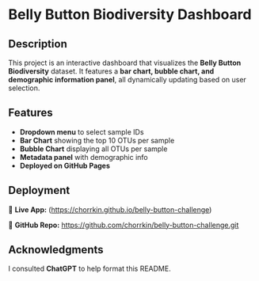 # Belly Button Biodiversity Dashboard  

## Description  
This project is an interactive dashboard that visualizes the **Belly Button Biodiversity** dataset. It features a **bar chart, bubble chart, and demographic information panel**, all dynamically updating based on user selection.  

## Features  
- **Dropdown menu** to select sample IDs  
- **Bar Chart** showing the top 10 OTUs per sample  
- **Bubble Chart** displaying all OTUs per sample  
- **Metadata panel** with demographic info  
- **Deployed on GitHub Pages**  


## Deployment
🔗 **Live App:** (https://chorrkin.github.io/belly-button-challenge)

📂 **GitHub Repo:** https://github.com/chorrkin/belly-button-challenge.git 

## Acknowledgments  
I consulted **ChatGPT** to help format this README.  
